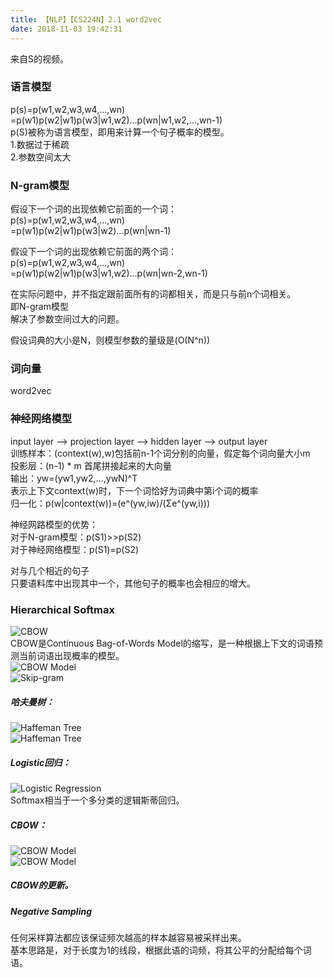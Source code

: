 ```yaml
---
title: 【NLP】【CS224N】2.1 word2vec
date: 2018-11-03 19:42:31
---
```


来自S的视频。  


### 语言模型

p(s)=p(w1,w2,w3,w4,...,wn)  
=p(w1)p(w2|w1)p(w3|w1,w2)...p(wn|w1,w2,...,wn-1)  
p(S)被称为语言模型，即用来计算一个句子概率的模型。  
1.数据过于稀疏  
2.参数空间太大  


### N-gram模型

假设下一个词的出现依赖它前面的一个词：  
p(s)=p(w1,w2,w3,w4,...,wn)  
=p(w1)p(w2|w1)p(w3|w2)...p(wn|wn-1)  

假设下一个词的出现依赖它前面的两个词：  
p(s)=p(w1,w2,w3,w4,...,wn)  
=p(w1)p(w2|w1)p(w3|w1,w2)...p(wn|wn-2,wn-1)  

在实际问题中，并不指定跟前面所有的词都相关，而是只与前n个词相关。  
即N-gram模型  
解决了参数空间过大的问题。  

假设词典的大小是N，则模型参数的量级是(O(N^n))


### 词向量

word2vec  

### 神经网络模型

input layer --> projection layer --> hidden layer --> output layer  
训练样本：(context(w),w)包括前n-1个词分别的向量，假定每个词向量大小m  
投影层：(n-1) * m 首尾拼接起来的大向量  
输出：yw=(yw1,yw2,...,ywN)^T   
表示上下文context(w)时，下一个词恰好为词典中第i个词的概率  
归一化：p(w|context(w))=(e^(yw,iw)/(Σe^(yw,i)))  

神经网路模型的优势：  
对于N-gram模型：p(S1)>>p(S2)  
对于神经网络模型：p(S1)=p(S2)  

对与几个相近的句子  
只要语料库中出现其中一个，其他句子的概率也会相应的增大。  

### Hierarchical Softmax

![CBOW](/images/DL-images/cs224n-2-1-cbow.png)  
CBOW是Continuous Bag-of-Words Model的缩写，是一种根据上下文的词语预测当前词语出现概率的模型。  
![CBOW Model](/images/DL-images/cs224n-2-1-cbow-1.png)  
![Skip-gram](/images/DL-images/cs224n-2-1-skipgram.png)  


##### 哈夫曼树：  

![Haffeman Tree](/images/DL-images/cs224n-2-1-hafferman-tree.png)  
![Haffeman Tree](/images/DL-images/cs224n-2-1-hafferman-tree-1.png)  

##### Logistic回归：

![Logistic Regression](/images/DL-images/cs224n-2-1-cbow-logistic.png)  
Softmax相当于一个多分类的逻辑斯蒂回归。  

##### CBOW：  

![CBOW Model](/images/DL-images/cs224n-2-1-cbow-2.png)  
![CBOW Model](/images/DL-images/cs224n-2-1-cbow-3.png)  

##### CBOW的更新。

##### Negative Sampling  

任何采样算法都应该保证频次越高的样本越容易被采样出来。  
基本思路是，对于长度为1的线段，根据此语的词频，将其公平的分配给每个词语。  
